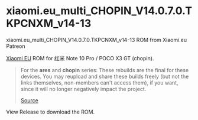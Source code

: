 # xiaomi.eu_multi_CHOPIN_V14.0.7.0.TKPCNXM_v14-13
xiaomi.eu_multi_CHOPIN_V14.0.7.0.TKPCNXM_v14-13 ROM from Xiaomi.eu Patreon

[Xiaomi EU](https://xiaomi.eu/community/) ROM for 红米 Note 10 Pro / POCO X3 GT (chopin).

> For the **ares** and **chopin** series: These rebuilds are the final for these devices. You may reupload and share these builds freely (but not the links themselves, non-members can't access them), if you want, since it will no longer negatively impact the project.
>
> [Source](https://www.patreon.com/posts/all-stables-have-87954055)

View Release to download the ROM.
